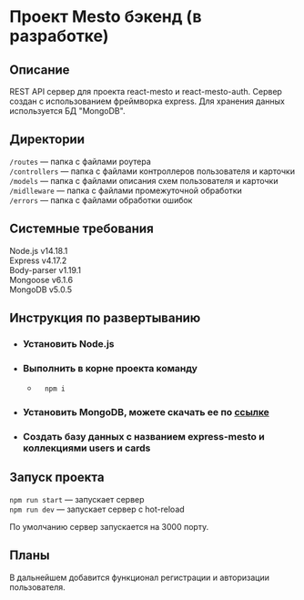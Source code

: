 # Проект Mesto бэкенд (в разработке)

## Описание
REST API сервер для проекта react-mesto и react-mesto-auth. Сервер создан с использованием фреймворка express. Для хранения данных используется БД "MongoDB".

## Директории

`/routes` — папка с файлами роутера  
`/controllers` — папка с файлами контроллеров пользователя и карточки   
`/models` — папка с файлами описания схем пользователя и карточки  
`/midlleware` — папка с файлами промежуточной обработки  
`/errors` — папка с файлами обработки ошибок

## Системные требования
Node.js v14.18.1  
Express v4.17.2  
Body-parser v1.19.1  
Mongoose v6.1.6  
MongoDB v5.0.5  

## Инструкция по развертыванию
* ### Установить Node.js
* ### Выполнить в корне проекта команду
    * ```bash
        npm i  
      ```
* ### Установить MongoDB, можете скачать ее по [ссылке](https://www.mongodb.com/download-center/community?jmp=docs)
* ### Создать базу данных с названием **express-mesto** и коллекциями **users** и **cards**
    

## Запуск проекта

`npm run start` — запускает сервер   
`npm run dev` — запускает сервер с hot-reload

По умолчанию сервер запускается на 3000 порту.

## Планы
В дальнейшем добавится функционал регистрации и авторизации пользователя.

